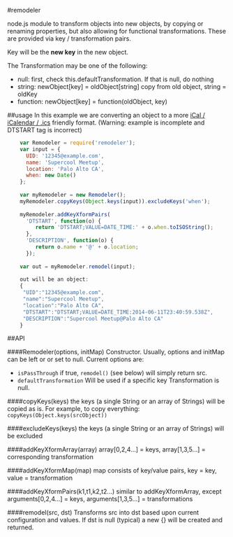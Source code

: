 #remodeler

node.js module to transform objects into new objects, by copying or renaming properties, but
also allowing for functional transformations.  These are provided via key / transformation pairs.

Key will be the __new key__ in the new object.

The Transformation may be one of the following:
 *  null:     first, check this.defaultTransformation.  If that is null, do nothing
 *  string:   newObject[key] = oldObject[string]   copy from old object, string = oldKey
 *  function: newObject[key] = function(oldObject, key)

##usage
In this example we are converting an object to a more [iCal / iCalendar / .ics](http://en.wikipedia.org/wiki/ICalendar) friendly format.  (Warning: example is incomplete and DTSTART tag is incorrect)

```javascript
    var Remodeler = require('remodeler');
    var input = { 
      UID: '12345@example.com',
      name: 'Supercool Meetup',
      location: 'Palo Alto CA',
      when: new Date()
    };
   
    var myRemodeler = new Remodeler();
    myRemodeler.copyKeys(Object.keys(input)).excludeKeys('when');
   
    myRemodeler.addKeyXformPairs(
      'DTSTART', function(o) {
         return 'DTSTART;VALUE=DATE_TIME:' + o.when.toISOString();
      },
      'DESCRIPTION', function(o) {
         return o.name + '@' + o.location;
      });
      
    var out = myRemodeler.remodel(input);
   
    out will be an object:
    {
     "UID":"12345@example.com",
     "name":"Supercool Meetup",
     "location":"Palo Alto CA",
     "DTSTART":"DTSTART;VALUE=DATE_TIME:2014-06-11T23:40:59.538Z",
     "DESCRIPTION":"Supercool Meetup@Palo Alto CA"
    }
```


##API

####Remodeler(options, initMap)
Constructor.  Usually, options and initMap can be left or or set to null.
Current options are:
* `isPassThrough` if true, `remodel()` (see below) will simply return src.
* `defaultTransformation` Will be used if a specific key Transformation is null.


####copyKeys(keys)
the keys (a single String or an array of Strings) will be copied as is.
For example, to copy everything:
   `copyKeys(Object.keys(srcObject))`

####excludeKeys(keys)
the keys (a single String or an array of Strings) will be excluded

####addKeyXformArray(array)
array[0,2,4...] = keys, array[1,3,5...] = corresponding transformation

####addKeyXformMap(map)
map consists of key/value pairs, key = key, value = transformation

####addKeyXformPairs(k1,t1,k2,t2...)
similar to addKeyXformArray, except arguments[0,2,4...] = keys, arguments[1,3,5...] = transformations

####remodel(src, dst)
Transforms src into dst based upon current configuration and values.  If dst is null (typical) a new {} will be created and returned.

